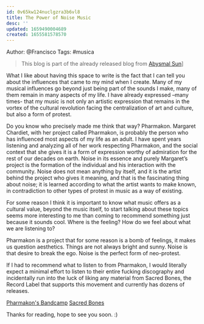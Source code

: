 ```yaml
---
id: 0v65kw124nuclgzra3b6vl8
title: The Power of Noise Music
desc: ''
updated: 1659490004689
created: 1655581578570
---
```


Author: @Francisco
Tags: #musica

> This blog is part of the already released blog from [Abysmal Sun](https://abysmalsun.com/2021/06/04/featured-friday-011/)]

What I like about having this space to write is the fact that I can tell you about the influences that came to my mind when I create. Many of my musical influences go beyond just being part of the sounds I make, many of them remain in many aspects of my life. I have already expressed –many times- that my music is not only an artistic expression that remains in the vortex of the cultural revolution facing the centralization of art and culture, but also a form of protest.  

Do you know who precisely made me think that way? Pharmakon. Margaret Chardiet, with her project called Pharmakon, is probably the person who has influenced most aspects of my life as an adult. I have spent years listening and analyzing all of her work respecting Pharmakon, and the social context that she gives it is a form of expression worthy of admiration for the rest of our decades on earth. Noise in its essence and purely Margaret’s project is the formation of the individual and his interaction with the community. Noise does not mean anything by itself, and it is the artist behind the project who gives it meaning, and that is the fascinating thing about noise; it is learned according to what the artist wants to make known, in contradiction to other types of protest in music as a way of existing.  

For some reason I think it is important to know what music offers as a cultural value, beyond the music itself, to start talking about these topics seems more interesting to me than coming to recommend something just because it sounds cool. Where is the feeling? How do we feel about what we are listening to?

Pharmakon is a project that for some reason is a bomb of feelings, it makes us question aesthetics. Things are not always bright and sunny. Noise is that desire to break the ego. Noise is the perfect form of neo-protest.

If I had to recommend what to listen to from Pharmakon, I would literally expect a minimal effort to listen to their entire fucking discography and incidentally run into the luck of liking any material from Sacred Bones, the Record Label that supports this movement and currently has dozens of releases.


[Pharmakon's Bandcamp](https://pharmakon.bandcamp.com/)
[Sacred Bones](https://sacredbonesrecords.bandcamp.com/)

Thanks for reading, hope to see you soon. :)